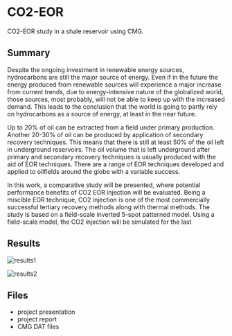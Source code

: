 # CO2-EOR
CO2-EOR study in a shale  reservoir using CMG.

## Summary

Despite the ongoing investment in renewable energy sources, hydrocarbons are still the major source of
energy. Even if in the future the energy produced from renewable sources will experience a major increase
from current trends, due to energy-intensive nature of the globalized world, those sources, most probably,
will not be able to keep up with the increased demand. This leads to the conclusion that the world is going
to partly rely on hydrocarbons as a source of energy, at least in the near future.

Up to 20% of oil can be extracted from a field under primary production. Another 20-30% of oil can be
produced by application of secondary recovery techniques. This means that there is still at least 50% of
the oil left in underground reservoirs. The oil volume that is left underground after primary and secondary
recovery techniques is usually produced with the aid of EOR techniques. There are a range of EOR
techniques developed and applied to oilfields around the globe with a variable success.

In this work, a comparative study will be presented, where potential performance benefits of CO2 EOR
injection will be evaluated. Being a miscible EOR technique, CO2 injection is one of the most
commercially successful tertiary recovery methods along with thermal methods. The study is based on a
field-scale inverted 5-spot patterned model. Using a field-scale model, the CO2 injection will be simulated
for the last

## Results

![results1](https://user-images.githubusercontent.com/68789630/158083592-55395400-48d1-4564-a2f5-b0584cf4ad00.jpg)

![results2](https://user-images.githubusercontent.com/68789630/158083595-8ebdba74-a8d0-4c56-b37f-a712c805ba42.jpg)

## Files
- project presentation
- project report
- CMG DAT files
